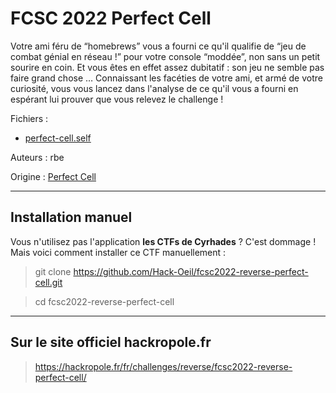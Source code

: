 # FCSC 2022 Perfect Cell

Votre ami féru de “homebrews” vous a fourni ce qu'il qualifie de “jeu de combat génial en réseau !” pour votre console “moddée”, 
non sans un petit sourire en coin. Et vous êtes en effet assez dubitatif : son jeu ne semble pas faire grand chose … Connaissant 
les facéties de votre ami, et armé de votre curiosité, vous vous lancez dans l'analyse de ce qu'il vous a fourni en espérant lui 
prouver que vous relevez le challenge !



Fichiers :
- [perfect-cell.self](perfect-cell.self)


Auteurs : rbe

Origine : [Perfect Cell](https://hackropole.fr/fr/challenges/reverse/fcsc2022-reverse-perfect-cell/)



-----------

## Installation manuel
Vous n'utilisez pas l'application **les CTFs de Cyrhades** ? C'est dommage !
Mais voici comment installer ce CTF manuellement :

> git clone https://github.com/Hack-Oeil/fcsc2022-reverse-perfect-cell.git

> cd fcsc2022-reverse-perfect-cell


-----------

## Sur le site officiel hackropole.fr
> https://hackropole.fr/fr/challenges/reverse/fcsc2022-reverse-perfect-cell/